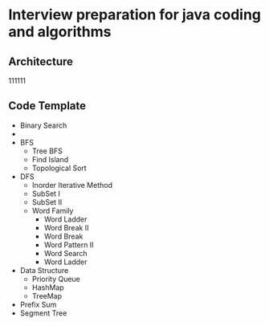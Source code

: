 # Interview preparation for java coding and algorithms

## Architecture
111111

## Code Template

- Binary Search
- 
- BFS
  - Tree BFS
  - Find Island
  - Topological Sort
- DFS
  - Inorder Iterative Method
  - SubSet I
  - SubSet II
  - Word Family
    - Word Ladder
    - Word Break II
    - Word Break
    - Word Pattern II
    - Word Search
    - Word Ladder
- Data Structure
  - Priority Queue
  - HashMap
  - TreeMap
- Prefix Sum
- Segment Tree